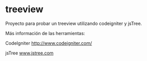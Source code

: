 # treeview
Proyecto para probar un treeview utilizando codeigniter y jsTree.

Más información de las herramientas:

CodeIgniter
http://www.codeigniter.com/

jsTree
www.jstree.com
